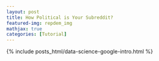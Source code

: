 ```yaml
---
layout: post
title: How Political is Your Subreddit?
featured-img: repdem_img
mathjax: true
categories: [Tutorial]
---
```

{% include posts_html/data-science-google-intro.html %}
